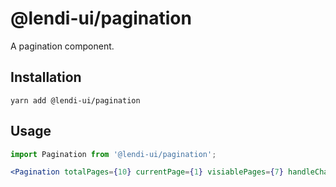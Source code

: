 # @lendi-ui/pagination

A pagination component.

## Installation

```
yarn add @lendi-ui/pagination
```

## Usage

```jsx
import Pagination from '@lendi-ui/pagination';

<Pagination totalPages={10} currentPage={1} visiablePages={7} handleChange={() => {}} handleClick={() => {}} />;
```
